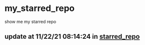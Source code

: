 # my_starred_repo
show me my starred repo

update at 11/22/21 08:14:24 in [starred_repo](./index.html)
---

